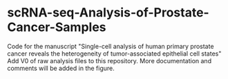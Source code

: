 # scRNA-seq-Analysis-of-Prostate-Cancer-Samples
Code for the manuscript "Single-cell analysis of human primary prostate cancer reveals the heterogeneity of tumor-associated epithelial cell states"
Add V0 of raw analysis files to this repository. More documentation and comments will be added in the figure. 
